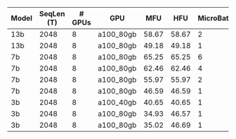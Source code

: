 |  Model | SeqLen (T) | # GPUs | GPU | MFU | HFU | MicroBatchSize | GradAccum | GlobalBatchSize | Throughput (S/s) | Throughput (T/s) | Throughput (T/s/GPU) | GlobalBatchSize (T) | Precision | MP Mode | Sharding Strategy | Activation Checkpointing | Activation CPUOffload | NumParams |
|  --- | --- | --- | --- | --- | --- | --- | --- | --- | --- | --- | --- | --- | --- | --- | --- | --- | --- | --- |
|  13b | 2048 | 8 | a100_80gb | 58.67 | 58.67 | 2 | 2 | 32 | 8 | 17824 | 2228 | 65536 | amp_bf16 | DEFAULT | FULL_SHARD | False | False | 12853954560 |
|  13b | 2048 | 8 | a100_80gb | 49.18 | 49.18 | 1 | 2 | 16 | 7 | 14942 | 1867 | 32768 | amp_bf16 | DEFAULT | FULL_SHARD | False | False | 12853954560 |
|  7b | 2048 | 8 | a100_80gb | 65.25 | 65.25 | 6 | 2 | 96 | 18 | 37723 | 4715 | 196608 | amp_bf16 | DEFAULT | FULL_SHARD | False | False | 6658859008 |
|  7b | 2048 | 8 | a100_80gb | 62.46 | 62.46 | 4 | 2 | 64 | 17 | 36110 | 4513 | 131072 | amp_bf16 | DEFAULT | FULL_SHARD | False | False | 6658859008 |
|  7b | 2048 | 8 | a100_80gb | 55.97 | 55.97 | 2 | 2 | 32 | 15 | 32355 | 4044 | 65536 | amp_bf16 | DEFAULT | FULL_SHARD | False | False | 6658859008 |
|  7b | 2048 | 8 | a100_80gb | 46.59 | 46.59 | 1 | 2 | 16 | 13 | 26934 | 3366 | 32768 | amp_bf16 | DEFAULT | FULL_SHARD | False | False | 6658859008 |
|  3b | 2048 | 8 | a100_40gb | 40.65 | 40.65 | 1 | 2 | 16 | 27 | 56609 | 7076 | 32768 | amp_bf16 | DEFAULT | FULL_SHARD | False | False | 2651837440 |
|  3b | 2048 | 8 | a100_80gb | 34.93 | 46.57 | 1 | 2 | 16 | 23 | 48635 | 6079 | 32768 | amp_bf16 | DEFAULT | FULL_SHARD | True | True | 2651837440 |
|  3b | 2048 | 8 | a100_80gb | 35.02 | 46.69 | 1 | 2 | 16 | 23 | 48759 | 6094 | 32768 | amp_bf16 | DEFAULT | FULL_SHARD | True | True | 2651837440 |
